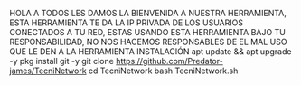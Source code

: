HOLA A TODOS LES DAMOS LA BIENVENIDA A NUESTRA HERRAMIENTA, ESTA HERRAMIENTA TE DA LA IP PRIVADA DE LOS USUARIOS CONECTADOS A TU RED,
ESTAS USANDO ESTA HERRAMIENTA BAJO TU RESPONSABILIDAD, NO NOS HACEMOS RESPONSABLES DE EL MAL USO QUE LE DEN A LA HERRAMIENTA
INSTALACIÓN
apt update && apt upgrade -y
pkg install git -y
git clone https://github.com/Predator-james/TecniNetwork
cd TecniNetwork
bash TecniNetwork.sh
